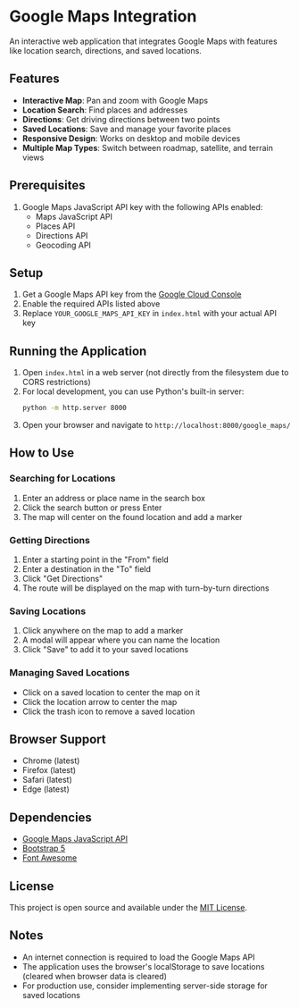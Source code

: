 # Google Maps Integration

An interactive web application that integrates Google Maps with features like location search, directions, and saved locations.

## Features

- **Interactive Map**: Pan and zoom with Google Maps
- **Location Search**: Find places and addresses
- **Directions**: Get driving directions between two points
- **Saved Locations**: Save and manage your favorite places
- **Responsive Design**: Works on desktop and mobile devices
- **Multiple Map Types**: Switch between roadmap, satellite, and terrain views

## Prerequisites

1. Google Maps JavaScript API key with the following APIs enabled:
   - Maps JavaScript API
   - Places API
   - Directions API
   - Geocoding API

## Setup

1. Get a Google Maps API key from the [Google Cloud Console](https://console.cloud.google.com/)
2. Enable the required APIs listed above
3. Replace `YOUR_GOOGLE_MAPS_API_KEY` in `index.html` with your actual API key

## Running the Application

1. Open `index.html` in a web server (not directly from the filesystem due to CORS restrictions)
2. For local development, you can use Python's built-in server:
   ```bash
   python -m http.server 8000
   ```
3. Open your browser and navigate to `http://localhost:8000/google_maps/`

## How to Use

### Searching for Locations
1. Enter an address or place name in the search box
2. Click the search button or press Enter
3. The map will center on the found location and add a marker

### Getting Directions
1. Enter a starting point in the "From" field
2. Enter a destination in the "To" field
3. Click "Get Directions"
4. The route will be displayed on the map with turn-by-turn directions

### Saving Locations
1. Click anywhere on the map to add a marker
2. A modal will appear where you can name the location
3. Click "Save" to add it to your saved locations

### Managing Saved Locations
- Click on a saved location to center the map on it
- Click the location arrow to center the map
- Click the trash icon to remove a saved location

## Browser Support

- Chrome (latest)
- Firefox (latest)
- Safari (latest)
- Edge (latest)

## Dependencies

- [Google Maps JavaScript API](https://developers.google.com/maps/documentation/javascript/overview)
- [Bootstrap 5](https://getbootstrap.com/)
- [Font Awesome](https://fontawesome.com/)

## License

This project is open source and available under the [MIT License](LICENSE).

## Notes

- An internet connection is required to load the Google Maps API
- The application uses the browser's localStorage to save locations (cleared when browser data is cleared)
- For production use, consider implementing server-side storage for saved locations
